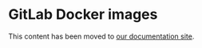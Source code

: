 # GitLab Docker images

This content has been moved to [our documentation site](https://docs.gitlab.com/ee/install/docker.html).
